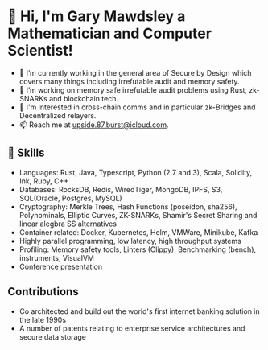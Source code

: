 # 👋 Hi, I'm Gary Mawdsley a Mathematician and Computer Scientist!

- 🔭 I’m currently working in the general area of Secure by Design which covers many things including irrefutable audit and memory safety.
- 🌱 I’m working on memory safe irrefutable audit problems using Rust, zk-SNARKs and blockchain tech.
- 🚀 I'm interested in cross-chain comms and in particular zk-Bridges and Decentralized relayers.
- 📫 Reach me at [upside.87.burst@icloud.com](mailto:upside.87.burst@icloud.com).

## 🌟 Skills
- Languages: Rust, Java, Typescript, Python (2.7 and 3), Scala, Solidity, Ink, Ruby, C++
- Databases: RocksDB, Redis, WiredTiger, MongoDB, IPFS, S3, SQL(Oracle, Postgres, MySQL)
- Cryptography: Merkle Trees, Hash Functions (poseidon, sha256), Polynominals, Elliptic Curves, ZK-SNARKs, Shamir's Secret Sharing and linear alegbra SS alternatives
- Container related: Docker, Kubernetes, Helm, VMWare, Minikube, Kafka
- Highly parallel programming, low latency, high throughput systems
- Profiling: Memory safety tools, Linters (Clippy), Benchmarking (bench), instruments, VisualVM
- Conference presentation

## Contributions
- Co architected and build out the world's first internet banking solution in the late 1990s
- A number of patents relating to enterprise service architectures and secure data storage
